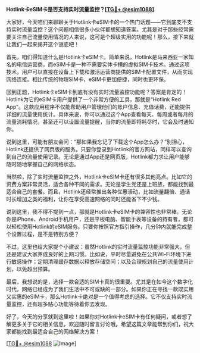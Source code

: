 **Hotlink卡eSIM卡是否支持实时流量监控？[[TG💪+ @esim1088](https://t.me/s/esim1088)]**

大家好，今天咱们来聊聊关于Hotlink卡eSIM卡的一个热门话题——它到底支不支持实时流量监控？这个问题相信很多小伙伴都想知道答案。尤其是对于那些经常需要关注自己流量使用情况的人来说，这可是个超级实用的功能呢！那么，接下来就让我们一起来揭开这个谜底吧！

首先，咱们得知道什么是Hotlink卡eSIM卡。简单来说，Hotlink是马来西亚一家知名的电信运营商，而eSIM卡是一种不需要实体卡槽的虚拟SIM卡技术。通过这项技术，用户可以直接在设备上下载和激活运营商提供的SIM卡配置文件，从而实现网络连接。相比传统的物理SIM卡，eSIM卡更加便捷，同时也更环保。

回到正题，Hotlink卡eSIM卡到底有没有实时流量监控功能呢？答案是肯定的！Hotlink为它的eSIM卡用户提供了一个非常方便的工具，那就是“Hotlink Red App”。这款应用程序不仅能帮助用户管理他们的账户信息、充值话费，还能提供详细的流量使用统计。具体来说，你可以通过这个App查看每天、每周或者每月的流量消耗情况，甚至还可以设置流量提醒，当你的流量即将耗尽时，它会及时通知你。

说到这里，可能有朋友会问：“那如果我忘记了下载这个App怎么办？”别担心，Hotlink还提供了网页版的服务。只要你登录到Hotlink的官方网站，同样可以查询到自己的流量使用记录。无论是通过App还是网页版，Hotlink都力求让用户能够随时随地掌握自己的网络状态。

当然啦，除了实时流量监控之外，Hotlink卡eSIM卡还有很多其他亮点。比如它的资费方案非常灵活，适合各种不同的需求。无论是学生党还是上班族，都能找到最适合自己的套餐。而且，Hotlink还经常推出各种优惠活动，比如流量翻倍、通话时长增加之类的福利，让你在享受高速网络的同时还能省下不少钱。

说到这里，我不得不提到一点，那就是Hotlink卡eSIM卡的兼容性也非常棒。无论你是iPhone、Android手机用户，还是平板电脑、智能手表等设备的持有者，都可以轻松使用Hotlink的eSIM服务。只要你按照官方指引操作，几分钟内就能完成整个设置过程，是不是特别方便？

不过，这里也给大家提个小建议：虽然Hotlink的实时流量监控功能非常强大，但还是建议大家养成良好的上网习惯。比如说，平时尽量避免在公共Wi-Fi环境下进行敏感操作；定期清理缓存数据以释放存储空间；以及合理规划自己的流量使用计划，以免超出预算。

最后，我想说的是，选择一款合适的SIM卡真的很重要。尤其是在如今这个数字化时代，网络已经成为了我们生活中不可或缺的一部分。如果你正在寻找一款既实用又实惠的eSIM卡，那么Hotlink卡绝对是一个值得考虑的选择。它不仅支持实时流量监控，还有超多贴心功能等待着你去发现。

好了，今天的分享就到这里啦！如果你对Hotlink卡eSIM卡有任何疑问，或者想了解更多关于它的相关信息，欢迎随时留言讨论哦。希望这篇文章能帮到你们，祝大家都能找到最适合自己的网络解决方案！

[[TG💪+ @esim1088](https://t.me/s/esim1088) ![Image](https://i.postimg.cc/4NQfJmqS/Snipaste-2025-05-13-00-14-12.png)]